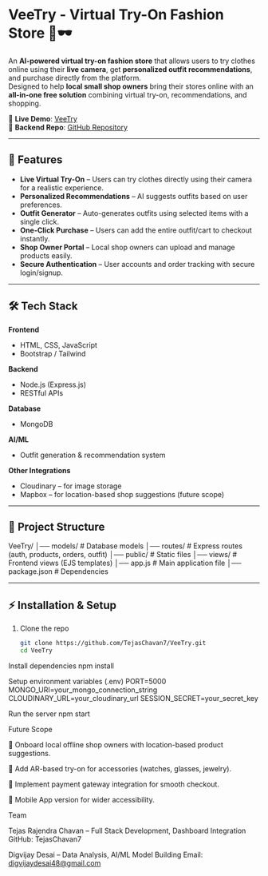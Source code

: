 # VeeTry - Virtual Try-On Fashion Store 👗🕶️

An **AI-powered virtual try-on fashion store** that allows users to try clothes online using their **live camera**, get **personalized outfit recommendations**, and purchase directly from the platform.  
Designed to help **local small shop owners** bring their stores online with an **all-in-one free solution** combining virtual try-on, recommendations, and shopping.

🔗 **Live Demo**: [VeeTry](https://github.com/TejasChavan7/VeeTry)  
📂 **Backend Repo**: [GitHub Repository](https://github.com/TejasChavan7/VeeTry)  

---

## 🚀 Features  

- **Live Virtual Try-On** – Users can try clothes directly using their camera for a realistic experience.  
- **Personalized Recommendations** – AI suggests outfits based on user preferences.  
- **Outfit Generator** – Auto-generates outfits using selected items with a single click.  
- **One-Click Purchase** – Users can add the entire outfit/cart to checkout instantly.  
- **Shop Owner Portal** – Local shop owners can upload and manage products easily.  
- **Secure Authentication** – User accounts and order tracking with secure login/signup.  

---

## 🛠️ Tech Stack  

**Frontend**  
- HTML, CSS, JavaScript  
- Bootstrap / Tailwind  

**Backend**  
- Node.js (Express.js)  
- RESTful APIs  

**Database**  
- MongoDB  

**AI/ML**  
- Outfit generation & recommendation system  

**Other Integrations**  
- Cloudinary – for image storage  
- Mapbox – for location-based shop suggestions (future scope)  

---

## 📂 Project Structure  

VeeTry/
│── models/ # Database models
│── routes/ # Express routes (auth, products, orders, outfit)
│── public/ # Static files
│── views/ # Frontend views (EJS templates)
│── app.js # Main application file
│── package.json # Dependencies


---

## ⚡ Installation & Setup  

1. Clone the repo  
   ```bash
   git clone https://github.com/TejasChavan7/VeeTry.git
   cd VeeTry
   
Install dependencies
npm install

Setup environment variables (.env)
PORT=5000
MONGO_URI=your_mongo_connection_string
CLOUDINARY_URL=your_cloudinary_url
SESSION_SECRET=your_secret_key


Run the server
npm start


Future Scope

📌 Onboard local offline shop owners with location-based product suggestions.

📌 Add AR-based try-on for accessories (watches, glasses, jewelry).

📌 Implement payment gateway integration for smooth checkout.

📌 Mobile App version for wider accessibility.


Team





Tejas Rajendra Chavan – Full Stack Development, Dashboard Integration
GitHub: TejasChavan7



Digvijay Desai – Data Analysis, AI/ML Model Building
Email: digvijaydesai48@gmail.com
